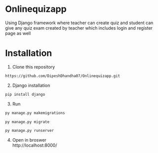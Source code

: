 # Onlinequizapp
Using Django framework where teacher can create quiz and student can give any quiz exam created by teacher which includes login and register page as well 

# Installation

1. Clone this repository

```html
https://github.com/DipeshDhandha07/Onlinequizapp.git
```
2. Django installation

```html
pip install django
```
3. Run
```html
py manage.py makemigrations
```

```html
py manage.py migrate
```

```html
py manage.py runserver
```
4. Open in broswer<br>
http://localhost:8000/ 
